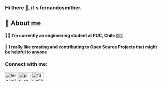 ### Hi there 👋, it's fernandosmither.

## 🚀 About me

#### 👨‍🎓 I'm currently an engineering student at PUC, Chile 🇨🇱 

#### 📖 I really like creating and contributing to Open Source Projects that might be helpful to anyone

<h3 align="left">Connect with me:</h3>
<p align="left">
<a href="https://linkedin.com/in/fernando-smith-3a69a81b0" target="blank"><img align="center" src="https://raw.githubusercontent.com/rahuldkjain/github-profile-readme-generator/master/src/images/icons/Social/linked-in-alt.svg" alt="fernando-smith-3a69a81b0" height="30" width="40" /></a>
<a href="https://www.youtube.com/c/piniixever" target="blank"><img align="center" src="https://raw.githubusercontent.com/rahuldkjain/github-profile-readme-generator/master/src/images/icons/Social/youtube.svg" alt="piniixever" height="30" width="40" /></a>
<a href="https://instagram.com/fdsmith42" target="blank"><img align="center" src="https://raw.githubusercontent.com/rahuldkjain/github-profile-readme-generator/master/src/images/icons/Social/instagram.svg" alt="fdsmith42" height="30" width="40" /></a>
</p>
